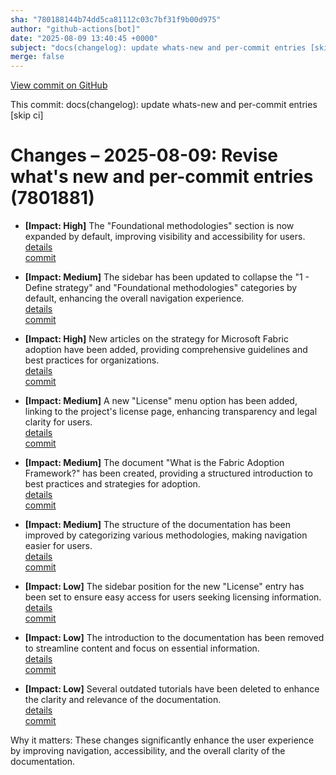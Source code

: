 ```yaml
---
sha: "780188144b74dd5ca81112c03c7bf31f9b00d975"
author: "github-actions[bot]"
date: "2025-08-09 13:40:45 +0000"
subject: "docs(changelog): update whats-new and per-commit entries [skip ci]"
merge: false
---
```


[View commit on GitHub](https://github.com/TheTrustedAdvisor/FabricAdoptionFramework/commit/780188144b74dd5ca81112c03c7bf31f9b00d975)

This commit: docs(changelog): update whats-new and per-commit entries [skip ci]

# Changes – 2025-08-09: Revise what's new and per-commit entries (7801881)

- **[Impact: High]** The "Foundational methodologies" section is now expanded by default, improving visibility and accessibility for users.  
  [details](/docs/about/changes/07a4f1589834d4c04a8192c144baa5fde1c3dac4)  
  [commit](https://github.com/TheTrustedAdvisor/FabricAdoptionFramework/commit/780188144b74dd5ca81112c03c7bf31f9b00d975)

- **[Impact: Medium]** The sidebar has been updated to collapse the "1 - Define strategy" and "Foundational methodologies" categories by default, enhancing the overall navigation experience.  
  [details](/docs/about/changes/08b52a65abd403612f5df4029d2d518a8d5ca89b)  
  [commit](https://github.com/TheTrustedAdvisor/FabricAdoptionFramework/commit/780188144b74dd5ca81112c03c7bf31f9b00d975)

- **[Impact: High]** New articles on the strategy for Microsoft Fabric adoption have been added, providing comprehensive guidelines and best practices for organizations.  
  [details](/docs/about/changes/48b9048bef2e872e3a7baae8f50fc3baa92f33a9)  
  [commit](https://github.com/TheTrustedAdvisor/FabricAdoptionFramework/commit/780188144b74dd5ca81112c03c7bf31f9b00d975)

- **[Impact: Medium]** A new "License" menu option has been added, linking to the project's license page, enhancing transparency and legal clarity for users.  
  [details](/docs/about/changes/5c7af7d42f049ba974347b811dbea587eedf7a00)  
  [commit](https://github.com/TheTrustedAdvisor/FabricAdoptionFramework/commit/780188144b74dd5ca81112c03c7bf31f9b00d975)

- **[Impact: Medium]** The document "What is the Fabric Adoption Framework?" has been created, providing a structured introduction to best practices and strategies for adoption.  
  [details](/docs/about/changes/3364fbe21e1e3ee6774e4f7b9fddcb886253b217)  
  [commit](https://github.com/TheTrustedAdvisor/FabricAdoptionFramework/commit/780188144b74dd5ca81112c03c7bf31f9b00d975)

- **[Impact: Medium]** The structure of the documentation has been improved by categorizing various methodologies, making navigation easier for users.  
  [details](/docs/about/changes/29aca670872315962827412318cbc8e797896e58)  
  [commit](https://github.com/TheTrustedAdvisor/FabricAdoptionFramework/commit/780188144b74dd5ca81112c03c7bf31f9b00d975)

- **[Impact: Low]** The sidebar position for the new "License" entry has been set to ensure easy access for users seeking licensing information.  
  [details](/docs/about/changes/5c7af7d42f049ba974347b811dbea587eedf7a00)  
  [commit](https://github.com/TheTrustedAdvisor/FabricAdoptionFramework/commit/780188144b74dd5ca81112c03c7bf31f9b00d975)

- **[Impact: Low]** The introduction to the documentation has been removed to streamline content and focus on essential information.  
  [details](/docs/about/changes/20ad6f8e9e3390d7f7b7f8b3419af046bbffa507)  
  [commit](https://github.com/TheTrustedAdvisor/FabricAdoptionFramework/commit/780188144b74dd5ca81112c03c7bf31f9b00d975)

- **[Impact: Low]** Several outdated tutorials have been deleted to enhance the clarity and relevance of the documentation.  
  [details](/docs/about/changes/20ad6f8e9e3390d7f7b7f8b3419af046bbffa507)  
  [commit](https://github.com/TheTrustedAdvisor/FabricAdoptionFramework/commit/780188144b74dd5ca81112c03c7bf31f9b00d975)

Why it matters: These changes significantly enhance the user experience by improving navigation, accessibility, and the overall clarity of the documentation.
